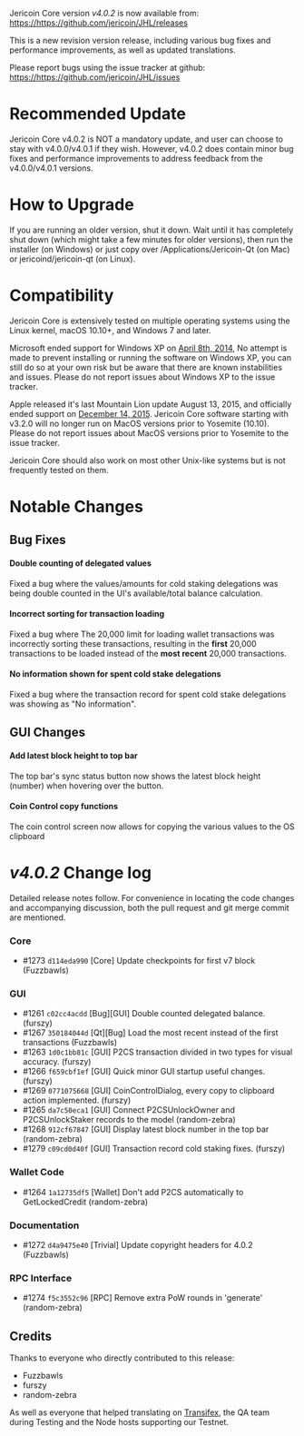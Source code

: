 Jericoin Core version *v4.0.2* is now available from:  <https://https://github.com/jericoin/JHL/releases>

This is a new revision version release, including various bug fixes and performance improvements, as well as updated translations.

Please report bugs using the issue tracker at github: <https://https://github.com/jericoin/JHL/issues>


Recommended Update
==============

Jericoin Core v4.0.2 is NOT a mandatory update, and user can choose to stay with v4.0.0/v4.0.1 if they wish. However, v4.0.2 does contain minor bug fixes and performance improvements to address feedback from the v4.0.0/v4.0.1 versions.

How to Upgrade
==============

If you are running an older version, shut it down. Wait until it has completely shut down (which might take a few minutes for older versions), then run the installer (on Windows) or just copy over /Applications/Jericoin-Qt (on Mac) or jericoind/jericoin-qt (on Linux).


Compatibility
==============

Jericoin Core is extensively tested on multiple operating systems using the Linux kernel, macOS 10.10+, and Windows 7 and later.

Microsoft ended support for Windows XP on [April 8th, 2014](https://www.microsoft.com/en-us/WindowsForBusiness/end-of-xp-support), No attempt is made to prevent installing or running the software on Windows XP, you can still do so at your own risk but be aware that there are known instabilities and issues. Please do not report issues about Windows XP to the issue tracker.

Apple released it's last Mountain Lion update August 13, 2015, and officially ended support on [December 14, 2015](http://news.fnal.gov/2015/10/mac-os-x-mountain-lion-10-8-end-of-life-december-14/). Jericoin Core software starting with v3.2.0 will no longer run on MacOS versions prior to Yosemite (10.10). Please do not report issues about MacOS versions prior to Yosemite to the issue tracker.

Jericoin Core should also work on most other Unix-like systems but is not frequently tested on them.


Notable Changes
==============

Bug Fixes
--------------

#### Double counting of delegated values

Fixed a bug where the values/amounts for cold staking delegations was being double counted in the UI's available/total balance calculation.

#### Incorrect sorting for transaction loading

Fixed a bug where The 20,000 limit for loading wallet transactions was incorrectly sorting these transactions, resulting in the **first** 20,000 transactions to be loaded instead of the **most recent** 20,000 transactions.

#### No information shown for spent cold stake delegations

Fixed a bug where the transaction record for spent cold stake delegations was showing as "No information".

GUI Changes
--------------

#### Add latest block height to top bar

The top bar's sync status button now shows the latest block height (number) when hovering over the button.

#### Coin Control copy functions

The coin control screen now allows for copying the various values to the OS clipboard

*v4.0.2* Change log
==============

Detailed release notes follow. For convenience in locating the code changes and accompanying discussion, both the pull request and git merge commit are mentioned.

### Core
- #1273 `d114eda990` [Core] Update checkpoints for first v7 block (Fuzzbawls)

### GUI
- #1261 `c02cc4acdd` [Bug][GUI] Double counted delegated balance. (furszy)
- #1267 `350184044d` [Qt][Bug] Load the most recent instead of the first transactions (Fuzzbawls)
- #1263 `1d0c1bb81c` [GUI] P2CS transaction divided in two types for visual accuracy. (furszy)
- #1266 `f659cbf1ef` [GUI] Quick minor GUI startup useful changes. (furszy)
- #1269 `0771075668` [GUI] CoinControlDialog, every copy to clipboard action implemented. (furszy)
- #1265 `da7c50eca1` [GUI] Connect P2CSUnlockOwner and P2CSUnlockStaker records to the model (random-zebra)
- #1268 `912cf67847` [GUI] Display latest block number in the top bar (random-zebra)
- #1279 `c09cd0d40f` [GUI] Transaction record cold staking fixes. (furszy)

### Wallet Code
- #1264 `1a12735df5` [Wallet] Don't add P2CS automatically to GetLockedCredit (random-zebra)

### Documentation
- #1272 `d4a9475e40` [Trivial] Update copyright headers for 4.0.2 (Fuzzbawls)

### RPC Interface
- #1274 `f5c3552c96` [RPC] Remove extra PoW rounds in 'generate' (random-zebra)

## Credits

Thanks to everyone who directly contributed to this release:
- Fuzzbawls
- furszy
- random-zebra

As well as everyone that helped translating on [Transifex](https://www.transifex.com/projects/p/jericoin-bonte-translations/), the QA team during Testing and the Node hosts supporting our Testnet.
